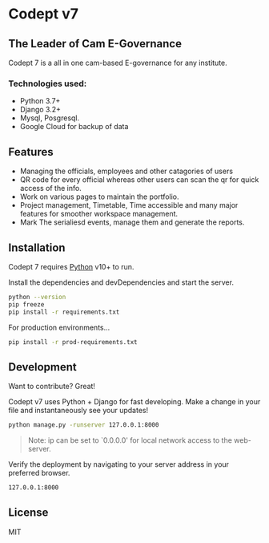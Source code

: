 # Codept v7
## The Leader of Cam E-Governance
Codept 7 is a all in one cam-based E-governance for any institute.
### Technologies used:
- Python 3.7+
- Django 3.2+
- Mysql, Posgresql.
- Google Cloud for backup of data
## Features

- Managing the officials, employees and other catagories of users
- QR code for every official whereas other users can scan the qr for quick access of the info.
- Work on various pages to maintain the portfolio.
- Project management, Timetable, Time accessible and many major features for smoother workspace management.
- Mark The serialiesd events, manage them and generate the reports.


## Installation

Codept 7  requires [Python](https://www.python.org/) v10+ to run.

Install the dependencies and devDependencies and start the server.

```sh
python --version
pip freeze
pip install -r requirements.txt
```

For production environments...

```sh
pip install -r prod-requirements.txt
```



## Development

Want to contribute? Great!

Codept v7 uses Python + Django for fast developing.
Make a change in your file and instantaneously see your updates!

```sh
python manage.py -runserver 127.0.0.1:8000
```

> Note: ip can be set to `0.0.0.0' for local network access to the web-server.

Verify the deployment by navigating to your server address in
your preferred browser.

```sh
127.0.0.1:8000
```

## License

MIT
